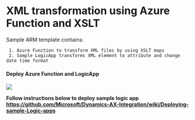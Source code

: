 # XML transformation using Azure Function and XSLT

Sample ARM template contains:

	 1. Azure Function to transform XML files by using XSLT maps
	 2. Sample LogicApp transforms XML element to attribute and change date time format

<h4>Deploy Azure Function and LogicApp<h4>

<a href="https://azuredeploy.net/?repository=https://github.com/faresamr/XmlTransformationUsingAzure/tree/master/XmlTransformation" target="_blank">
    <img src="http://azuredeploy.net/deploybutton.png">
</a>

Follow instructions below to deploy sample logic app
https://github.com/Microsoft/Dynamics-AX-Integration/wiki/Deploying-sample-Logic-apps
